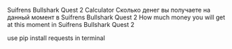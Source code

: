 Suifrens Bullshark Quest 2 Calculator
Сколько денег вы получаете на данный момент в Suifrens Bullshark Quest 2
How much money you will get at this moment in Suifrens Bullshark Quest 2

use
pip install requests
in terminal
